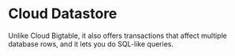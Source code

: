 # Cloud Datastore

Unlike Cloud Bigtable, it also offers transactions that affect multiple database rows, and it lets you do SQL-like queries.